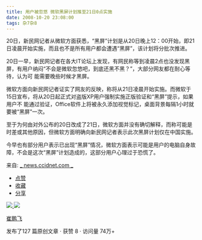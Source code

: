 ```yaml
---
title: 用户被忽悠 微软黑屏计划推至21日0点实施
date: 2008-10-20 23:08:00
tags: 杂7杂8
---
```

20日，新民网记者从微软方面获悉，“黑屏”计划是从20日晚上12：00开始，即21日凌晨开始实施，而且也不是所有用户都会遭遇“黑屏”，该计划将分批次推进。

20日一早，新民网记者在各大IT论坛上发现，有网民称等到凌晨2点也没发现黑屏，有用户纳闷“不会是微软忽悠吧，到底还黑不黑？”，大部分网友都在耐心等待，认为可
能需要晚些时候才黑屏。

微软方面向新民网记者证实了网友的反映，称将从21日凌晨开始实施。而微软于15日宣布，将从20日起正式对盗版XP用户强制实施正版验证和“黑屏”提示，如果用户不
能通过验证，Office软件上将被永久添加视觉标记，桌面背景每隔1小时就要被“黑屏”一次。

至于为何由对外公布的20日改成了21日，微软方面并没有确切解释，而称可能是时差或其他原因，但微软方面明确向新民网记者表示此次黑屏计划仅在中国实施。

今早也有部分用户表示已出现“黑屏”情况，微软方面表示可能是用户的电脑自身故障，不会是这次“黑屏”计划造成的，这部分用户心理过于恐慌了。

来自: [ _ news.ccidnet.com  _
](http://news.ccidnet.com/art/1032/20081020/1594797_1.html)

  * [ 点赞  ](javascript:;)
  * [ 收藏  ](javascript:;)
  * [ 分享 ](javascript:;)

[ ![](https://profile.csdnimg.cn/5/2/5/3_cuipengfei1)
![](https://g.csdnimg.cn/static/user-reg-year/1x/11.png)
](https://blog.csdn.net/cuipengfei1)

[ 崔鹏飞 ](https://blog.csdn.net/cuipengfei1)

发布了127 篇原创文章  ·  获赞 8  ·  访问量 74万+

